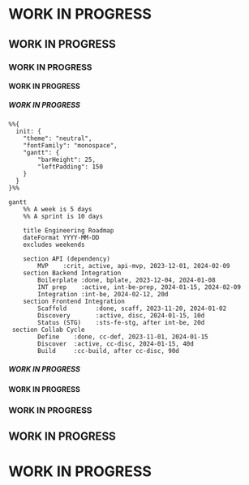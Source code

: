 # WORK IN PROGRESS
## WORK IN PROGRESS
### WORK IN PROGRESS
#### WORK IN PROGRESS
##### WORK IN PROGRESS
```mermaid
%%{
  init: {
    "theme": "neutral",
    "fontFamily": "monospace",
    "gantt": {
        "barHeight": 25,
        "leftPadding": 150
    }
  }
}%%

gantt
    %% A week is 5 days
    %% A sprint is 10 days

    title Engineering Roadmap
    dateFormat YYYY-MM-DD
    excludes weekends

    section API (dependency)
        MVP    :crit, active, api-mvp, 2023-12-01, 2024-02-09
    section Backend Integration
        Boilerplate :done, bplate, 2023-12-04, 2024-01-08
        INT prep    :active, int-be-prep, 2024-01-15, 2024-02-09
        Integration :int-be, 2024-02-12, 20d
    section Frontend Integration
        Scaffold        :done, scaff, 2023-11-20, 2024-01-02
        Discovery       :active, disc, 2024-01-15, 10d
        Status (STG)    :sts-fe-stg, after int-be, 20d
 section Collab Cycle
        Define    :done, cc-def, 2023-11-01, 2024-01-15
        Discover  :active, cc-disc, 2024-01-15, 40d
        Build     :cc-build, after cc-disc, 90d
```
##### WORK IN PROGRESS
#### WORK IN PROGRESS
### WORK IN PROGRESS
## WORK IN PROGRESS
# WORK IN PROGRESS
